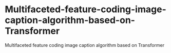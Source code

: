 # Multifaceted-feature-coding-image-caption-algorithm-based-on-Transformer
Multifaceted feature coding image caption algorithm based on Transformer
